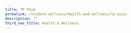 ```yaml
---
title: TP PSiA
permalink: /student-wellness/health-and-wellness/tp-psia
description: ""
third_nav_title: Health & Wellness
---
```

